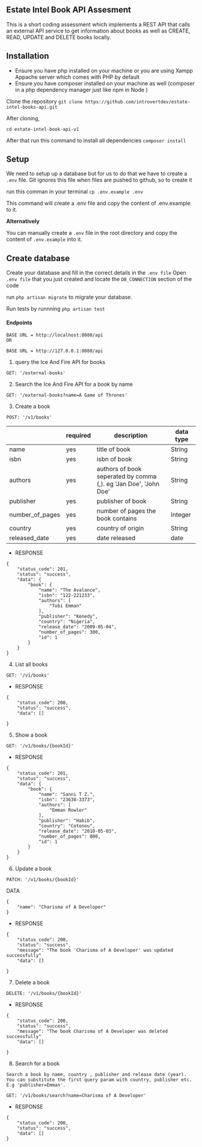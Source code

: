 ## Estate Intel Book API Assesment



This is a short coding assessment which implements a REST API that calls an external API service to get information about books as well as CREATE, READ, UPDATE and DELETE books locally.

## Installation

- Ensure you have php installed on your machine or you are using Xampp Appache server which comes with PHP by default
- Ensure you have composer installed on your machine as well (composer in a php dependency manager just like npm in Node )

Clone the repository `git clone https://github.com/introvertdev/estate-intel-books-api.git`

After cloning, 
    
    cd estate-intel-book-api-v1
    
After that 
    run this command to install all dependencies `composer install` 
    
## Setup 
We need to setup up a database but for us to do that we have to create a `.env` file.
Git ignores this file when files are pushed to github, so to create it 

run this comman in your terminal `cp .env.example .env`

This command will create a .env file and copy the content of .env.example to it.

**Alternatively**

You can manually create a `.env` file in the root directory and copy the content of `.env.example` into it.

## Create database
Create your database and fill in the correct details in the `.env file`
Open `.env file` that you just created and locate the `DB_CONNECTION` section of the code
    
run `php artisan migrate` to migrate your database.

Run tests by runnning `php artisan test`

#### Endpoints
```
BASE URL = http://localhost:8080/api
OR

BASE URL = http://127.0.0.1:8080/api
```
1. query the Ice And Fire API for books

```
GET: '/external-books'
```

2. Search the Ice And Fire API for a book by name

```
GET: '/external-books?name=A Game of Thrones'
```

3. Create a book

```
POST: '/v1/books'
```

|   |  required |  description | data type |
|---|---|---|---|
|  name | yes  |  title of book  | String |
|  isbn | yes  |  isbn of book  | String |
|  authors | yes  |  authors of book seperated by comma (,). eg 'Jan Doe', 'John Doe' | String |
|  publisher |  yes |  publisher of book  | String |
|  number_of_pages | yes  | number of pages the book contains  | Integer |
|  country | yes  |  country of origin | String |
|  released_date | yes  | date released  |  date |


- RESPONSE
```
{
    "status_code": 201,
    "status": "success",
    "data": {
        "book": {
            "name": "The Avalance",
            "isbn": "122-221233",
            "authors": [
                "Tobi Emman"
            ],
            "publisher": "Kenedy",
            "country": "Nigeria",
            "release_date": "2009-05-04",
            "number_of_pages": 300,
            "id": 1
        }
    }
}
```
4. List all books

```
GET: '/v1/books'
```

- RESPONSE
```
{
    "status_code": 200,
    "status": "success",
    "data": []
    
}
```

5. Show a book

```
GET: '/v1/books/{bookId}'
```
- RESPONSE
```
{
    "status_code": 201,
    "status": "success",
    "data": {
        "book": {
            "name": "Sanni T Z.",
            "isbn": "23638-3373",
            "authors": [
                "Emman Rowler"
            ],
            "publisher": "Habib",
            "country": "Cotonou",
            "release_date": "2010-05-03",
            "number_of_pages": 800,
            "id": 1
        }
    }
}
```

6. Update a book

```
PATCH: '/v1/books/{bookId}'
```

DATA

```
{
    "name": "Charisma of A Developer"
}
```

- RESPONSE
```
{
    "status_code": 200,
    "status": "success",
    "message": "The book 'Charisma of A Developer' was updated successfully"
    "data": []
    
}
```

7. Delete a book
```
DELETE: '/v1/books/{bookId}'
```
- RESPONSE
```
{
    "status_code": 200,
    "status": "success",
    "message": "The book Charisma of A Developer was deleted successfully"
    "data": []
    
}
```

8. Search for a book
```
Search a book by name, country , publisher and release date (year). You can substitute the first query param with country, publisher etc. E.g 'publisher=Emman'.
```

```
GET: '/v1/books/search?name=Charisma of A Developer'
```

- RESPONSE
```
{
    "status_code": 200,
    "status": "success",
    "data": []    
}
```
